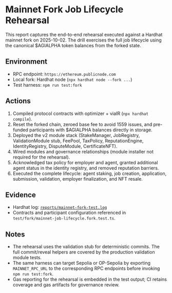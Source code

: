 # Mainnet Fork Job Lifecycle Rehearsal

This report captures the end-to-end rehearsal executed against a Hardhat mainnet fork on 2025-10-02. The drill exercises the full job lifecycle using the canonical $AGIALPHA token balances from the forked state.

## Environment

- RPC endpoint: `https://ethereum.publicnode.com`
- Local fork: Hardhat node (`npx hardhat node --fork ...`)
- Test harness: `npm run test:fork`

## Actions

1. Compiled protocol contracts with optimizer + viaIR (`npx hardhat compile`).
2. Reset the forked chain, zeroed base fee to avoid 1559 issues, and pre-funded participants with $AGIALPHA balances directly in storage.
3. Deployed the v2 module stack (StakeManager, JobRegistry, ValidationModule stub, FeePool, TaxPolicy, ReputationEngine, IdentityRegistry, DisputeModule, CertificateNFT).
4. Wired modules and governance relationships (module installer not required for the rehearsal).
5. Acknowledged tax policy for employer and agent, granted additional agent status in the identity registry, and removed reputation barriers.
6. Executed the complete lifecycle: agent staking, job creation, application, submission, validation, employer finalization, and NFT resale.

## Evidence

- Hardhat log: [`reports/mainnet-fork-test.log`](./mainnet-fork-test.log)
- Contracts and participant configuration referenced in `test/fork/mainnet-job-lifecycle.fork.test.ts`.

## Notes

- The rehearsal uses the validation stub for deterministic commits. The full commit/reveal helpers are covered by the production validation module tests.
- The same harness can target Sepolia or OP-Sepolia by exporting `MAINNET_RPC_URL` to the corresponding RPC endpoints before invoking `npm run test:fork`.
- Gas reporting for the rehearsal is embedded in the test output; CI retains coverage and gas artifacts for governance review.
